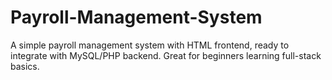 # Payroll-Management-System
A simple payroll management system with HTML frontend, ready to integrate with MySQL/PHP backend. Great for beginners learning full-stack basics.
